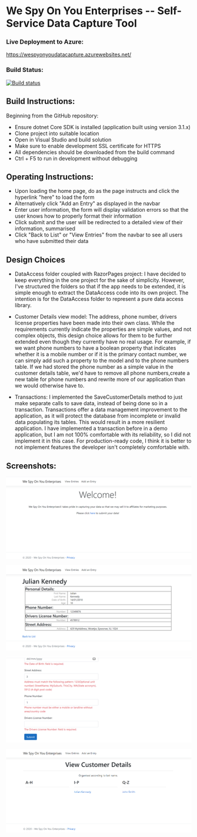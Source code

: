 # We Spy On You Enterprises -- Self-Service Data Capture Tool

### Live Deployment to Azure:
https://wespyonyoudatacapture.azurewebsites.net/

### Build Status:
[![Build status](https://dev.azure.com/sfleeRMS/WeSpyDataCapture/_apis/build/status/WeSpyDataCapture-ASP.NET-CI)](https://dev.azure.com/sfleeRMS/WeSpyDataCapture/_build/latest?definitionId=3)

## Build Instructions:
Beginning from the GitHub repository:
- Ensure dotnet Core SDK is installed (application built using version 3.1.x)
- Clone project into suitable location
- Open in Visual Studio and build solution
- Make sure to enable development SSL certificate for HTTPS
- All dependencies should be downloaded from the build command
- Ctrl + F5 to run in development without debugging

## Operating Instructions:
- Upon loading the home page, do as the page instructs and click the hyperlink "here" to load the form 
- Alternatively click "Add an Entry" as displayed in the navbar
- Enter user information, the form will display validation errors so that the user knows how to properly format their information
- Click submit and the user will be redirected to a detailed view of their information, summarised
- Click "Back to List" or "View Entries" from the navbar to see all users who have submitted their data

## Design Choices

- DataAccess folder coupled with RazorPages project:
I have decided to keep everything in the one project for the sake of simplicity. However, I've structured the folders so that if the app needs to be extended, it is simple enough to extract the DataAccess code into its own project. The intention is for the DataAccess folder to represent a pure data access library.

- Customer Details view model:
The address, phone number, drivers license properties have been made into their own class. While the requirements currently indicate the properties are simple values, and not complex objects, this design choice allows for them to be further extended even though they currently have no real usage. For example, if we want phone numbers to have a boolean property that indicates whether it is a mobile number or if it is the primary contact number, we can simply add such a property to the model and to the phone numbers table. If we had stored the phone number as a simple value in the customer details table, we'd have to remove all phone numbers,create a new table for phone numbers and rewrite more of our application than we would otherwise have to.

- Transactions:
I implemented the SaveCustomerDetails method to just make separate calls to save data, instead of being done so in a transaction. Transactions offer a data management improvement to the application, as it will protect the database from incomplete or invalid data populating its tables. This would result in a more resilient application. I have implemented a transaction before in a demo application, but I am not 100% comfortable with its reliability, so I did not implement it in this case. For production-ready code, I think it is better to not implement features the developer isn't completely comfortable with.

## Screenshots:
![Home](https://github.com/hboiled/DataCaptureTool/blob/main/screenshots/home.png?raw=true)

![Details View](https://github.com/hboiled/DataCaptureTool/blob/main/screenshots/detailsview.png?raw=true)

![Form Validation](https://github.com/hboiled/DataCaptureTool/blob/main/screenshots/formvalidation.png?raw=true)

![List View](https://github.com/hboiled/DataCaptureTool/blob/main/screenshots/listview.png?raw=true)

